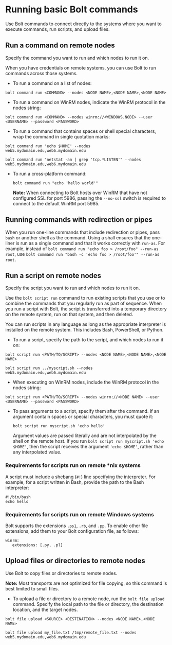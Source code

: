 # Running basic Bolt commands

Use Bolt commands to connect directly to the systems where you want to execute commands, run scripts, and upload files.

## Run a command on remote nodes

Specify the command you want to run and which nodes to run it on.

When you have credentials on remote systems, you can use Bolt to run commands across those systems.

-   To run a command on a list of nodes:

```
bolt command run <COMMAND> --nodes <NODE NAME>,<NODE NAME>,<NODE NAME>
```

-   To run a command on WinRM nodes, indicate the WinRM protocol in the nodes string:

```
bolt command run <COMMAND> --nodes winrm://<WINDOWS.NODE> --user <USERNAME> --password <PASSWORD>
```

-   To run a command that contains spaces or shell special characters, wrap the command in single quotation marks:

```
bolt command run 'echo $HOME' --nodes web5.mydomain.edu,web6.mydomain.edu
```

```
bolt command run "netstat -an | grep 'tcp.*LISTEN'" --nodes web5.mydomain.edu,web6.mydomain.edu
```

-   To run a cross-platform command:

    ```
    bolt command run "echo 'hello world'"
    ```

    **Note:** When connecting to Bolt hosts over WinRM that have not configured SSL for port 5986, passing the `--no-ssl` switch is required to connect to the default WinRM port 5985.

## Running commands with redirection or pipes

When you run one-line commands that include redirection or pipes, pass `bash`
or another shell as the command. Using a shall ensures that the one-liner is
run as a single command and that it works correctly with `run-as`. For example,
instead of `bolt command run "echo foo > /root/foo" --run-as root`, use `bolt
command run "bash -c 'echo foo > /root/foo'" --run-as root`.


## Run a script on remote nodes

Specify the script you want to run and which nodes to run it on.

Use the `bolt script run` command to run existing scripts that you use or to combine the commands that you regularly run as part of sequence. When you run a script with Bolt, the script is transferred into a temporary directory on the remote system, run on that system, and then deleted.

You can run scripts in any language as long as the appropriate interpreter is installed on the remote system. This includes Bash, PowerShell, or Python.

-   To run a script, specify the path to the script, and which nodes to run it on:

```
bolt script run <PATH/TO/SCRIPT> --nodes <NODE NAME>,<NODE NAME>,<NODE NAME>
```

```
bolt script run ../myscript.sh --nodes web5.mydomain.edu,web6.mydomain.edu
```

-   When executing on WinRM nodes, include the WinRM protocol in the nodes string:

```
bolt script run <PATH/TO/SCRIPT> --nodes winrm://<NODE NAME> --user <USERNAME> --password <PASSWORD>
```

-   To pass arguments to a script, specify them after the command. If an argument contain spaces or special characters, you must quote it:

    ```
    bolt script run myscript.sh 'echo hello'
    ```

    Argument values are passed literally and are not interpolated by the shell on the remote host. If you run `bolt script run myscript.sh 'echo $HOME'`, then the script receives the argument `'echo $HOME'`, rather than any interpolated value.


### Requirements for scripts run on remote \*nix systems

A script must include a shebang \(`#!`\) line specifying the interpreter. For example, for a script written in Bash, provide the path to the Bash interpreter:

```
#!/bin/bash
echo hello
```

### Requirements for scripts run on remote Windows systems

Bolt supports the extensions `.ps1`, `.rb`, and `.pp`. To enable other file extensions, add them to your Bolt configuration file, as follows:

```
winrm:
   extensions: [.py, .pl]
```

## Upload files or directories to remote nodes

Use Bolt to copy files or directories to remote nodes.

**Note:** Most transports are not optimized for file copying, so this command is best limited to small files.

-   To upload a file or directory to a remote node, run the `bolt file upload` command. Specify the local path to the file or directory, the destination location, and the target nodes.

```
bolt file upload <SOURCE> <DESTINATION> --nodes <NODE NAME>,<NODE NAME>
```

```
bolt file upload my_file.txt /tmp/remote_file.txt --nodes web5.mydomain.edu,web6.mydomain.edu
```


